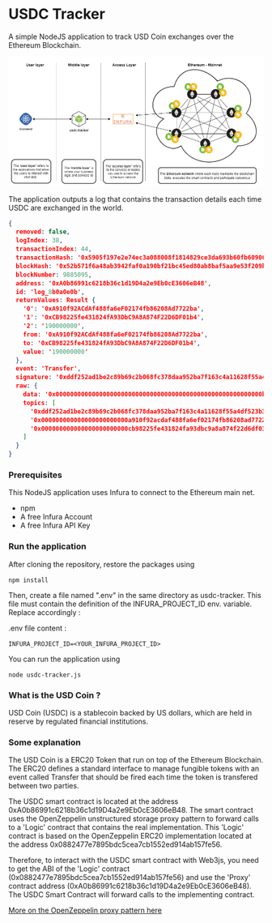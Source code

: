 # USDC Tracker

A simple NodeJS application to track USD Coin exchanges over the Ethereum Blockchain. 

![Img](./pictures/usdc-arch-global.jpg)

The application outputs a log that contains the transaction details each time USDC are exchanged in the world.

```json
{
  removed: false,
  logIndex: 38,
  transactionIndex: 44,
  transactionHash: '0x5905f197e2e74ec3a088008f1814829ce3da693b60fb60906c8b092db47b00fe',
  blockHash: '0x52b571f6a48ab3942faf0a190bf21bc45ed80ab8baf5aa9e53f209bfd12775e4',
  blockNumber: 9885095,
  address: '0xA0b86991c6218b36c1d19D4a2e9Eb0cE3606eB48',
  id: 'log_8b0a0e0b',
  returnValues: Result {
    '0': '0xA910f92ACdAf488fa6eF02174fb86208Ad7722ba',
    '1': '0xCB98225fe431824fA93DbC9A8A874F22D6DF01b4',
    '2': '190000000',
    from: '0xA910f92ACdAf488fa6eF02174fb86208Ad7722ba',
    to: '0xCB98225fe431824fA93DbC9A8A874F22D6DF01b4',
    value: '190000000'
  },
  event: 'Transfer',
  signature: '0xddf252ad1be2c89b69c2b068fc378daa952ba7f163c4a11628f55a4df523b3ef',
  raw: {
    data: '0x000000000000000000000000000000000000000000000000000000000b532b80',
    topics: [
      '0xddf252ad1be2c89b69c2b068fc378daa952ba7f163c4a11628f55a4df523b3ef',
      '0x000000000000000000000000a910f92acdaf488fa6ef02174fb86208ad7722ba',
      '0x000000000000000000000000cb98225fe431824fa93dbc9a8a874f22d6df01b4'
    ]
  }
}
```

### Prerequisites

This NodeJS application uses Infura to connect to the Ethereum main net. 

- npm
- A free Infura Account
- A free Infura API Key

### Run the application

After cloning the repository, restore the packages using

```
npm install
```

Then, create a file named ".env" in the same directory as usdc-tracker. This file must contain the definition of the INFURA_PROJECT_ID env. variable. Replace accordingly :

.env file content :

```
INFURA_PROJECT_ID=<YOUR_INFURA_PROJECT_ID>
```

You can run the application using

```
node usdc-tracker.js
```

### What is the USD Coin ?

USD Coin (USDC) is a stablecoin backed by US dollars, which are held in reserve by regulated financial institutions.

### Some explanation

The USD Coin is a ERC20 Token that run on top of the Ethereum Blockchain. The ERC20 defines a standard interface to manage fungible tokens with an event called Transfer that should be fired each time the token is transfered between two parties.

The USDC smart contract is located at the address 0xA0b86991c6218b36c1d19D4a2e9Eb0cE3606eB48. The smart contract uses the OpenZeppelin unstructured storage proxy pattern to forward calls to a 'Logic' contract that contains the real implementation. This 'Logic' contract is based on the OpenZeppelin ERC20  implementation located at the address 0x0882477e7895bdc5cea7cb1552ed914ab157fe56. 

Therefore, to interact with the USDC smart contract with Web3js, you need to get the ABI of the 'Logic' contract (0x0882477e7895bdc5cea7cb1552ed914ab157fe56) and use the 'Proxy' contract address (0xA0b86991c6218b36c1d19D4a2e9Eb0cE3606eB48). The USDC Smart Contract will forward calls to the implementing contract.

[More on the OpenZeppelin proxy pattern here](https://blog.openzeppelin.com/proxy-patterns/)